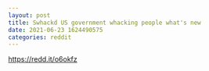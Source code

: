```yaml
--- 
layout: post 
title: Swhackd US government whacking people what's new 
date: 2021-06-23 1624490575 
categories: reddit 
--- 
```

https://redd.it/o6okfz